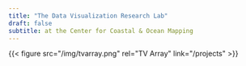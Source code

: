 ```yaml
---
title: "The Data Visualization Research Lab"
draft: false
subtitle: at the Center for Coastal & Ocean Mapping
---
```


{{< figure src="/img/tvarray.png" rel="TV Array" link="/projects" >}}  

 &nbsp;